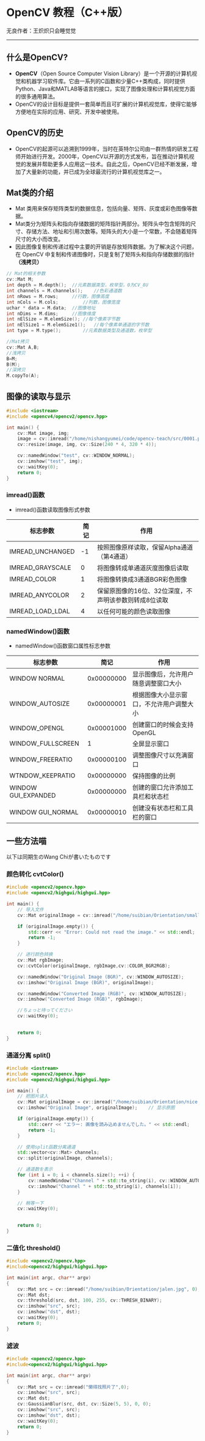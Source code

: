 # OpenCV 教程（C++版）
无良作者：王炽炽只会睡觉觉

---

## 什么是OpenCV?
* **OpenCV**（Open Source Computer Vision Library）是一个开源的计算机视觉和机器学习软件库。它由一系列的C函数和少量C++类构成，同时提供Python、Java和MATLAB等语言的接口，实现了图像处理和计算机视觉方面的很多通用算法。
* OpenCV的设计目标是提供一套简单而且可扩展的计算机视觉库，使得它能够方便地在实际的应用、研究、开发中被使用。

## OpenCV的历史
* OpenCV的起源可以追溯到1999年，当时在英特尔公司由一群热情的研发工程师开始进行开发。2000年，OpenCV以开源的方式发布，旨在推动计算机视觉的发展并帮助更多人应用这一技术。自此之后，OpenCV已经不断发展，增加了大量新的功能，并已成为全球最流行的计算机视觉库之一。

## Mat类的介绍
* Mat 类用来保存矩阵类型的数据信息，包括向量、矩阵、灰度或彩色图像等数据。
* Mat类分为矩阵头和指向存储数据的矩阵指针两部分。矩阵头中包含矩阵的尺寸、存储方法、地址和引用次数等。矩阵头的大小是一个常数，不会随着矩阵尺寸的大小而改变。
* 因此图像复制和传递过程中主要的开销是存放矩阵数据。为了解决这个问题，在 OpenCV 中复制和传递图像时，只是复制了矩阵头和指向存储数据的指针 **（浅拷贝）**

```cpp
// Mat的相关参数
cv::Mat M;
int depth = M.depth();	//元素数据类型，枚举型，0为CV_8U
int channels = M.channels();  	//色彩通道数
int nRows = M.rows; 	//行数，图像高度
int nCols = M.cols;  		//列数，图像宽度
uchar * data = M.data;	//图像地址
int nDims = M.dims;		//图像维度
int nElSize = M.elemSize();	//每个像素字节数
int nElSize1 = M.elemSize1();	//每个像素单通道的字节数
int type = M.type();		//元素数据类型及通道数，枚举型

//Mat拷贝
cv::Mat A,B;
//浅拷贝
B=M;
B(M);
//深拷贝
M.copyTo(A);
```

## 图像的读取与显示
```cpp
#include <iostream>
#include <opencv4/opencv2/opencv.hpp>

int main() {
    cv::Mat image, img;
    image = cv::imread("/home/nishangyumei/code/opencv-teach/src/0001.png", cv::IMREAD_COLOR);
    cv::resize(image, img, cv::Size(240 * 4, 320 * 4));

    cv::namedWindow("test", cv::WINDOW_NORMAL);
    cv::imshow("test", img);
    cv::waitKey(0);
    return 0;
}
```
### imread()函数
* imread()函数读取图像形式参数

| 标志参数         | 简记 | 作用                                                  |
| ---------------- | ---- | ----------------------------------------------------- |
| IMREAD_UNCHANGED | -1   | 按照图像原样读取，保留Alpha通道（第4通道）            |
| IMREAD_GRAYSCALE | 0    | 将图像转成单通道灰度图像后读取                        |
| IMREAD_COLOR     | 1    | 将图像转换成3通道BGR彩色图像                          |
| IMREAD_ANYCOLOR  | 2    | 保留原图像的16位、32位深度，不声明该参数则转成8位读取 |
| IMREAD_LOAD_LDAL | 4    | 以任何可能的颜色读取图像                              |

### namedWindow()函数
* namedWindow()函数窗口属性标志参数

| 标志参数            | 简记       | 作用                                     |
| ------------------- | ---------- | ---------------------------------------- |
| WINDOW NORMAL       | 0x00000000 | 显示图像后，允许用户随意调整窗口大小     |
| WINDOW_AUTOSIZE     | 0x00000001 | 根据图像大小显示窗口，不允许用户调整大小 |
| WINDOW_OPENGL       | 0x00001000 | 创建窗口的时候会支持OpenGL               |
| WINDOW_FULLSCREEN   | 1          | 全屏显示窗口                             |
| WINDOW_FREERATIO    | 0x00000100 | 调整图像尺寸以充满窗口                   |
| WTNDOW_KEEPRATIO    | 0x00000000 | 保持图像的比例                           |
| WINDOW GUI_EXPANDED | 0x00000000 | 创建的窗口允许添加工具栏和状态栏         |
| WINDOW GUI_NORMAL   | 0x00000010 | 创建没有状态栏和工具栏的窗口             |

## 一些方法喵

以下は同期生のWang Chiが書いたものです
### 颜色转化 cvtColor()
```cpp
#include <opencv2/opencv.hpp>
#include <opencv2/highgui/highgui.hpp>

int main() {
    // 导入文件
    cv::Mat originalImage = cv::imread("/home/suibian/Orientation/smallimg3.jpeg");

    if (originalImage.empty()) {
        std::cerr << "Error: Could not read the image." << std::endl;
        return -1;
    }

    // 进行颜色转换
    cv::Mat rgbImage;
    cv::cvtColor(originalImage, rgbImage,cv::COLOR_BGR2RGB);

    cv::namedWindow("Original Image (BGR)", cv::WINDOW_AUTOSIZE);
    cv::imshow("Original Image (BGR)", originalImage);

    cv::namedWindow("Converted Image (RGB)", cv::WINDOW_AUTOSIZE);
    cv::imshow("Converted Image (RGB)", rgbImage);

    //ちょっと待ってください
    cv::waitKey(0);
    

    return 0;
}


```
### 通道分离 split()
```cpp
#include <iostream>
#include <opencv2/opencv.hpp>
#include <opencv2/highgui/highgui.hpp>

int main() {
    // 把图片读入
    cv::Mat originalImage = cv::imread("/home/suibian/Orientation/nice.jpeg");
    cv::imshow("Original Image", originalImage);    // 显示原图

    if (originalImage.empty()) {
        std::cerr << "エラー: 画像を読み込めませんでした。" << std::endl;
        return -1;
    }

    // 使用split函数分离通道
    std::vector<cv::Mat> channels;
    cv::split(originalImage, channels);

    // 通道数を表示
    for (int i = 0; i < channels.size(); ++i) {
        cv::namedWindow("Channel " + std::to_string(i), cv::WINDOW_AUTOSIZE);
        cv::imshow("Channel " + std::to_string(i), channels[i]);
    }

    // 稍等一下
    cv::waitKey(0);
    

    return 0;
}


```

### 二值化 threshold()
```cpp
#include <opencv2/opencv.hpp>
#include<opencv2/highgui/highgui.hpp>

int main(int argc, char** argv)
{
    cv::Mat src = cv::imread("/home/suibian/Orientation/jalen.jpg", 0);
    cv::Mat dst;
    cv::threshold(src, dst, 100, 255, cv::THRESH_BINARY);
    cv::imshow("src", src);
    cv::imshow("dst", dst);
    cv::waitKey(0);
    return 0;
}

```

### 滤波
```cpp
#include <opencv2/opencv.hpp>
#include<opencv2/highgui/highgui.hpp>

int main(int argc, char** argv)
{
    cv::Mat src = cv::imread("懒得找照片了",0);
    cv::imshow("src", src);
    cv::Mat dst;
    cv::GaussianBlur(src, dst, cv::Size(5, 5), 0, 0);   
    cv::imshow("src", src);
    cv::imshow("dst", dst);
    cv::waitKey(0);
    return 0;
}
```

